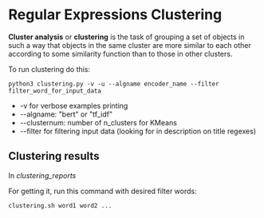 # Regular Expressions Clustering

**Cluster analysis** or **clustering** is the task of grouping a set of objects 
in such a way that objects in the same cluster 
are more similar to each other according to some similarity function than to those in other clusters.

To run clustering do this:
```shell
python3 clustering.py -v -u --algname encoder_name --filter filter_word_for_input_data
```
- -v for verbose examples printing
- --algname: "bert" or "tf_idf"
- --clusternum: number of n_clusters for KMeans
- --filter for filtering input data (looking for in description on title regexes)

## Clustering results
In *clustering_reports*

For getting it, run this command with desired filter words:
```shell
clustering.sh word1 word2 ...
```